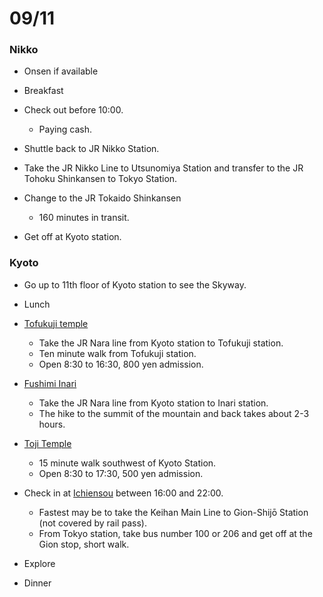 # 09/11

### Nikko

* Onsen if available

* Breakfast

* Check out before 10:00.
  * Paying cash.

* Shuttle back to JR Nikko Station.

* Take the JR Nikko Line to Utsunomiya Station and transfer to the JR Tohoku Shinkansen to Tokyo Station.

* Change to the JR Tokaido Shinkansen
  * 160 minutes in transit.

* Get off at Kyoto station.

### Kyoto

* Go up to 11th floor of Kyoto station to see the Skyway.

* Lunch

* [Tofukuji temple](http://www.japan-guide.com/e/e3930.html)
  * Take the JR Nara line from Kyoto station to Tofukuji station.
  * Ten minute walk from Tofukuji station.
  * Open 8:30 to 16:30, 800 yen admission.

* [Fushimi Inari](http://www.japan-guide.com/e/e3915.html)
  * Take the JR Nara line from Kyoto station to Inari station.
  * The hike to the summit of the mountain and back takes about 2-3 hours.

* [Toji Temple](http://www.japan-guide.com/e/e3919.html)
  * 15 minute walk southwest of Kyoto Station.
  * Open 8:30 to 17:30, 500 yen admission.

* Check in at [Ichiensou](https://maps.google.com/maps?q=ichiensou+guesthouse&ie=UTF-8&ei=IrprUvufCIOhigfVzoDIBw&ved=0CAoQ_AUoAg) between 16:00 and 22:00.
  * Fastest may be to take the Keihan Main Line to Gion-Shijō Station (not covered by rail pass).
  * From Tokyo station, take bus number 100 or 206 and get off at the Gion stop, short walk.

* Explore

* Dinner
